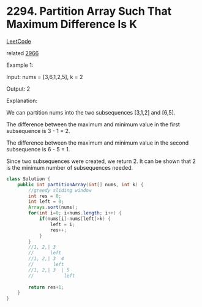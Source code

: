 # 2294. Partition Array Such That Maximum Difference Is K
[LeetCode](https://leetcode.com/problems/partition-array-such-that-maximum-difference-is-k/description/)

related [2966](2966.md)

Example 1:

Input: nums = [3,6,1,2,5], k = 2

Output: 2

Explanation:

We can partition nums into the two subsequences [3,1,2] and [6,5].

The difference between the maximum and minimum value in the first subsequence is 3 - 1 = 2.

The difference between the maximum and minimum value in the second subsequence is 6 - 5 = 1.

Since two subsequences were created, we return 2. It can be shown that 2 is the minimum number of subsequences needed.

```java
class Solution {
    public int partitionArray(int[] nums, int k) {
        //greedy sliding window
        int res = 0;
        int left = 0;
        Arrays.sort(nums);
        for(int i=0; i<nums.length; i++) {
            if(nums[i]-nums[left]>k) {
                left = i;
                res++;
            }
        }
        //1, 2,| 3
        //      left
        //1, 2,| 3  4
        //       left
        //1, 2,| 3  | 5
        //           left
        
        return res+1;
    }
}
```